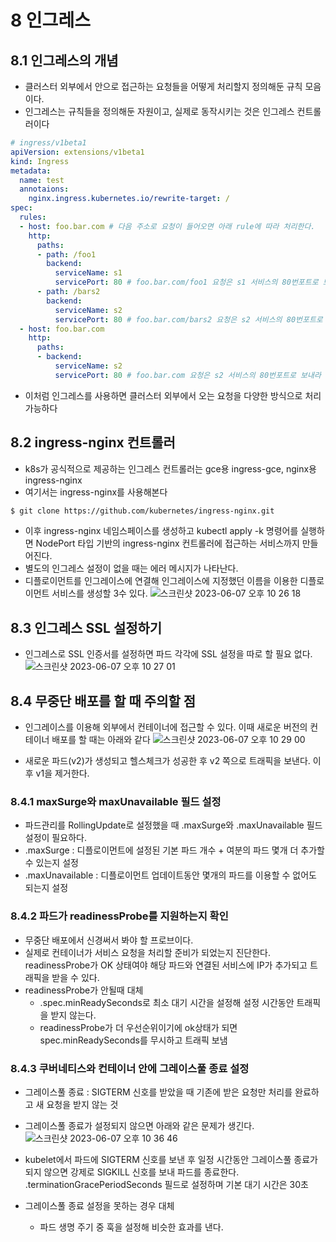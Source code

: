 # 8 인그레스

## 8.1 인그레스의 개념

- 클러스터 외부에서 안으로 접근하는 요청들을 어떻게 처리할지 정의해둔 규칙 모음이다.
- 인그레스는 규칙들을 정의해둔 자원이고, 실제로 동작시키는 것은 인그레스 컨트롤러이다

```yaml
# ingress/v1beta1
apiVersion: extensions/v1beta1
kind: Ingress
metadata:
  name: test
  annotaions:
    nginx.ingress.kubernetes.io/rewrite-target: /
spec:
  rules:
  - host: foo.bar.com # 다음 주소로 요청이 들어오면 아래 rule에 따라 처리한다.
    http:
      paths:
      - path: /foo1 
        backend:
          serviceName: s1
          servicePort: 80 # foo.bar.com/foo1 요청은 s1 서비스의 80번포트로 보내라
      - path: /bars2
        backend:
          serviceName: s2
          servicePort: 80 # foo.bar.com/bars2 요청은 s2 서비스의 80번포트로 보내라
  - host: foo.bar.com
    http:
      paths:
      - backend:
          serviceName: s2
          servicePort: 80 # foo.bar.com 요청은 s2 서비스의 80번포트로 보내라
```

- 이처럼 인그레스를 사용하면 클러스터 외부에서 오는 요청을 다양한 방식으로 처리 가능하다

## 8.2 ingress-nginx 컨트롤러

- k8s가 공식적으로 제공하는 인그레스 컨트롤러는 gce용 ingress-gce, nginx용 ingress-nginx
- 여기서는 ingress-nginx를 사용해본다

```bash
$ git clone https://github.com/kubernetes/ingress-nginx.git
```

- 이후 ingress-nginx 네임스페이스를 생성하고 kubectl apply -k 명령어를 실행하면 NodePort 타입 기반의 ingress-nginx 컨트롤러에 접근하는 서비스까지 만들어진다.
- 별도의 인그레스 설정이 없을 때는 에러 메시지가 나타난다.
- 디플로이먼트를 인그레이스에 연결해 인그레이스에 지정했던 이름을 이용한 디플로이먼트 서비스를 생성할 3수 있다.
    ![스크린샷 2023-06-07 오후 10 26 18](https://github.com/Coen90/kub-introduction-study/assets/81370558/383b8e0c-a24b-4336-a6d2-e84ac608c518)
    

## 8.3 인그레스 SSL 설정하기

- 인그레스로 SSL 인증서를 설정하면 파드 각각에 SSL 설정을 따로 할 필요 없다.
    ![스크린샷 2023-06-07 오후 10 27 01](https://github.com/Coen90/kub-introduction-study/assets/81370558/dc2e6156-2704-40c7-bba0-fd8da6c5e5f0)
    

## 8.4 무중단 배포를 할 때 주의할 점

- 인그레이스를 이용해 외부에서 컨테이너에 접근할 수 있다. 이때 새로운 버전의 컨테이너 배포를 할 때는 아래와 같다
    ![스크린샷 2023-06-07 오후 10 29 00](https://github.com/Coen90/kub-introduction-study/assets/81370558/34feea26-74c3-4db7-beb3-5061c8759fcb)

- 새로운 파드(v2)가 생성되고 헬스체크가 성공한 후 v2 쪽으로 트래픽을 보낸다. 이후 v1을 제거한다.

### 8.4.1 maxSurge와 maxUnavailable 필드 설정

- 파드관리를 RollingUpdate로 설정했을 때 .maxSurge와 .maxUnavailable 필드 설정이 필요하다.
- .maxSurge : 디플로이먼트에 설정된 기본 파드 개수 + 여분의 파드 몇개 더 추가할수 있는지 설정
- .maxUnavailable : 디플로이먼트 업데이트동안 몇개의 파드를 이용할 수 없어도 되는지 설정

### 8.4.2 파드가 readinessProbe를 지원하는지 확인

- 무중단 배포에서 신경써서 봐야 할 프로브이다.
- 실제로 컨테이너가 서비스 요청을 처리할 준비가 되었는지 진단한다. readinessProbe가 OK 상태여야 해당 파드와 연결된 서비스에 IP가 추가되고 트래픽을 받을 수 있다.
- readinessProbe가 안될때 대체
    - .spec.minReadySeconds로 최소 대기 시간을 설정해 설정 시간동안 트래픽을 받지 않는다.
    - readinessProbe가 더 우선순위이기에 ok상태가 되면 spec.minReadySeconds를 무시하고 트래픽 보냄

### 8.4.3 쿠버네티스와 컨테이너 안에 그레이스풀 종료 설정

- 그레이스풀 종료 : SIGTERM 신호를 받았을 때 기존에 받은 요청만 처리를 완료하고 새 요청을 받지 않는 것
- 그레이스풀 종료가 설정되지 않으면 아래와 같은 문제가 생긴다.
![스크린샷 2023-06-07 오후 10 36 46](https://github.com/Coen90/kub-introduction-study/assets/81370558/fb561d42-0ca3-4001-83ae-de8e0e0e8318)

- kubelet에서 파드에 SIGTERM 신호를 보낸 후 일정 시간동안 그레이스풀 종료가 되지 않으면 강제로 SIGKILL 신호를 보내 파드를 종료한다. .terminationGracePeriodSeconds 필드로 설정하며 기본 대기 시간은 30초
- 그레이스풀 종료 설정을 못하는 경우 대체
    - 파드 생명 주기 중 훅을 설정해 비슷한 효과를 낸다.
